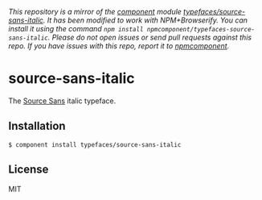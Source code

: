 *This repository is a mirror of the [component](http://component.io) module [typefaces/source-sans-italic](http://github.com/typefaces/source-sans-italic). It has been modified to work with NPM+Browserify. You can install it using the command `npm install npmcomponent/typefaces-source-sans-italic`. Please do not open issues or send pull requests against this repo. If you have issues with this repo, report it to [npmcomponent](https://github.com/airportyh/npmcomponent).*
# source-sans-italic
  
  The [Source Sans](https://typekit.com/fonts/source-sans-pro) italic typeface.

## Installation

    $ component install typefaces/source-sans-italic

## License

  MIT

